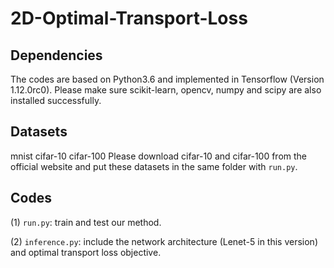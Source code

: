# 2D-Optimal-Transport-Loss

## Dependencies
The codes are based on Python3.6 and implemented in Tensorflow (Version 1.12.0rc0). Please make sure scikit-learn, opencv, numpy and scipy are also installed successfully.

## Datasets
mnist
cifar-10
cifar-100
Please download cifar-10 and cifar-100 from the official website and put these datasets in the same folder with `run.py`.  

## Codes
(1) `run.py`: train and test our method.  

(2) `inference.py`: include the network architecture (Lenet-5 in this version) and optimal transport loss objective.
